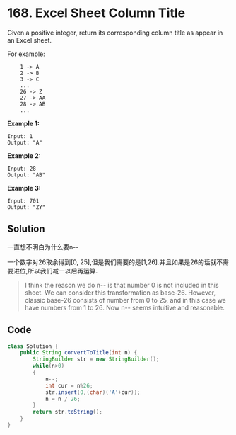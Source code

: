 # 168. Excel Sheet Column Title

Given a positive integer, return its corresponding column title as appear in an Excel sheet.

For example:

```
    1 -> A
    2 -> B
    3 -> C
    ...
    26 -> Z
    27 -> AA
    28 -> AB 
    ...
```

**Example 1:**

```
Input: 1
Output: "A"
```

**Example 2:**

```
Input: 28
Output: "AB"
```

**Example 3:**

```
Input: 701
Output: "ZY"
```



## Solution

一直想不明白为什么要n--

一个数字对26取余得到[0, 25],但是我们需要的是[1,26].并且如果是26的话就不需要进位,所以我们减一以后再运算.

> I think the reason we do n-- is that number 0 is not included in this sheet. We can consider this transformation as base-26. However, classic base-26 consists of number from 0 to 25, and in this case we have numbers from 1 to 26. Now n-- seems intuitive and reasonable.



## Code

```java
class Solution {
    public String convertToTitle(int n) {
        StringBuilder str = new StringBuilder();
        while(n>0)
        {
            n--;
            int cur = n%26;
            str.insert(0,(char)('A'+cur));
            n = n / 26;
        }
        return str.toString();
    }
}
```


